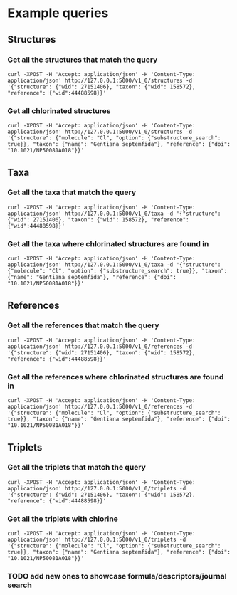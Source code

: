 # Example queries

## Structures

### Get all the structures that match the query

```shell
curl -XPOST -H 'Accept: application/json' -H 'Content-Type: application/json' http://127.0.0.1:5000/v1_0/structures -d '{"structure": {"wid": 27151406}, "taxon": {"wid": 158572}, "reference": {"wid":44488598}}'
```

### Get all chlorinated structures

```shell
curl -XPOST -H 'Accept: application/json' -H 'Content-Type: application/json' http://127.0.0.1:5000/v1_0/structures -d '{"structure": {"molecule": "Cl", "option": {"substructure_search": true}}, "taxon": {"name": "Gentiana septemfida"}, "reference": {"doi": "10.1021/NP50081A018"}}'
```

## Taxa

### Get all the taxa that match the query

```shell
curl -XPOST -H 'Accept: application/json' -H 'Content-Type: application/json' http://127.0.0.1:5000/v1_0/taxa -d '{"structure": {"wid": 27151406}, "taxon": {"wid": 158572}, "reference": {"wid":44488598}}'
```

### Get all the taxa where chlorinated structures are found in

```shell
curl -XPOST -H 'Accept: application/json' -H 'Content-Type: application/json' http://127.0.0.1:5000/v1_0/taxa -d '{"structure": {"molecule": "Cl", "option": {"substructure_search": true}}, "taxon": {"name": "Gentiana septemfida"}, "reference": {"doi": "10.1021/NP50081A018"}}'
```

## References

### Get all the references that match the query

```shell
curl -XPOST -H 'Accept: application/json' -H 'Content-Type: application/json' http://127.0.0.1:5000/v1_0/references -d '{"structure": {"wid": 27151406}, "taxon": {"wid": 158572}, "reference": {"wid":44488598}}'
```

### Get all the references where chlorinated structures are found in

```shell
curl -XPOST -H 'Accept: application/json' -H 'Content-Type: application/json' http://127.0.0.1:5000/v1_0/references -d '{"structure": {"molecule": "Cl", "option": {"substructure_search": true}}, "taxon": {"name": "Gentiana septemfida"}, "reference": {"doi": "10.1021/NP50081A018"}}'
```

## Triplets

### Get all the triplets that match the query

```shell
curl -XPOST -H 'Accept: application/json' -H 'Content-Type: application/json' http://127.0.0.1:5000/v1_0/triplets -d '{"structure": {"wid": 27151406}, "taxon": {"wid": 158572}, "reference": {"wid":44488598}}'
```

### Get all the triplets with chlorine

```shell
curl -XPOST -H 'Accept: application/json' -H 'Content-Type: application/json' http://127.0.0.1:5000/v1_0/triplets -d '{"structure": {"molecule": "Cl", "option": {"substructure_search": true}}, "taxon": {"name": "Gentiana septemfida"}, "reference": {"doi": "10.1021/NP50081A018"}}'
```

### TODO add new ones to showcase formula/descriptors/journal search
